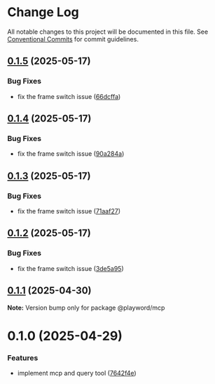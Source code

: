 # Change Log

All notable changes to this project will be documented in this file.
See [Conventional Commits](https://conventionalcommits.org) for commit guidelines.

## [0.1.5](https://github.com/Foreverskyin0216/playword/compare/@playword/mcp@0.1.1...@playword/mcp@0.1.5) (2025-05-17)


### Bug Fixes

* fix the frame switch issue ([66dcffa](https://github.com/Foreverskyin0216/playword/commit/66dcffa8011eaa6edc0705a680bf4660206bc378))





## [0.1.4](https://github.com/Foreverskyin0216/playword/compare/@playword/mcp@0.1.1...@playword/mcp@0.1.4) (2025-05-17)


### Bug Fixes

* fix the frame switch issue ([90a284a](https://github.com/Foreverskyin0216/playword/commit/90a284a4fa2063fe0e41759247be2a7c6255861d))





## [0.1.3](https://github.com/Foreverskyin0216/playword/compare/@playword/mcp@0.1.1...@playword/mcp@0.1.3) (2025-05-17)


### Bug Fixes

* fix the frame switch issue ([71aaf27](https://github.com/Foreverskyin0216/playword/commit/71aaf277785a0cea0a791d747e352b512a0d570f))





## [0.1.2](https://github.com/Foreverskyin0216/playword/compare/@playword/mcp@0.1.1...@playword/mcp@0.1.2) (2025-05-17)


### Bug Fixes

* fix the frame switch issue ([3de5a95](https://github.com/Foreverskyin0216/playword/commit/3de5a954f5968e25da3d4c672faf296cb9d21c31))





## [0.1.1](https://github.com/Foreverskyin0216/playword/compare/@playword/mcp@0.1.0...@playword/mcp@0.1.1) (2025-04-30)

**Note:** Version bump only for package @playword/mcp





# 0.1.0 (2025-04-29)


### Features

* implement mcp and query tool ([7642f4e](https://github.com/Foreverskyin0216/playword/commit/7642f4e19cead25a851a23aa1128c6e72301d719))
